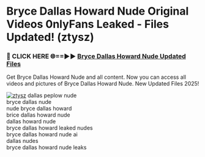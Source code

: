 # Bryce Dallas Howard Nude Original Videos 0nlyFans Leaked - Files Updated! (ztysz)

<h3>🔴 CLICK HERE 🌐==►► <a href="https://tinyurl.com/5h6xmrr3" rel="nofollow">Bryce Dallas Howard Nude Updated Files</a></h3>

Get Bryce Dallas Howard Nude and all content. Now you can access all videos and pictures of Bryce Dallas Howard Nude. New Updated Files 2025!

[![ztysz](https://i.imgur.com/KVD873Z.gif)](https://tinyurl.com/5h6xmrr3)
dallas peplow nude<br>
bryce dallas nude<br>
nude bryce dallas howard<br>
brice dallas howard nude<br>
dallas howard nude<br>
bryce dallas howard leaked nudes<br>
bryce dallas howard nude ai<br>
dallas nudes<br>
bryce dallas howard nude leaks